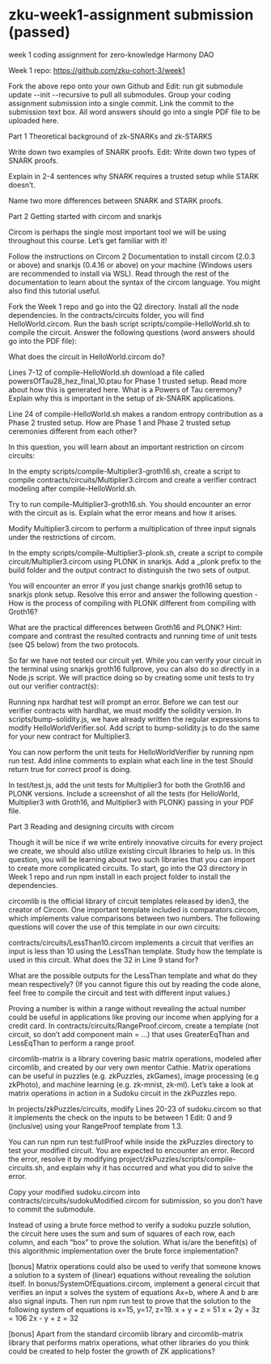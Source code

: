 # zku-week1-assignment submission (passed)
week 1 coding assignment for zero-knowledge Harmony DAO

Week 1 repo: https://github.com/zku-cohort-3/week1 

Fork the above repo onto your own Github and Edit: run git submodule update --init --recursive to pull all submodules. Group your coding assignment submission into a single commit. Link the commit to the submission text box. All word answers should go into a single PDF file to be uploaded here.

Part 1 Theoretical background of zk-SNARKs and zk-STARKS

Write down two examples of SNARK proofs. Edit: Write down two types of SNARK proofs.

Explain in 2-4 sentences why SNARK requires a trusted setup while STARK doesn’t.

Name two more differences between SNARK and STARK proofs.


Part 2 Getting started with circom and snarkjs

Circom is perhaps the single most important tool we will be using throughout this course. Let’s get familiar with it!

Follow the instructions on Circom 2 Documentation to install circom (2.0.3 or above) and snarkjs (0.4.16 or above) on your machine (Windows users are recommended to install via WSL). Read through the rest of the documentation to learn about the syntax of the circom language. You might also find this tutorial useful.

Fork the Week 1 repo and go into the Q2 directory. Install all the node dependencies. In the contracts/circuits folder, you will find HelloWorld.circom. Run the bash script scripts/compile-HelloWorld.sh to compile the circuit. Answer the following questions (word answers should go into the PDF file):

What does the circuit in HelloWorld.circom do?

Lines 7-12 of compile-HelloWorld.sh download a file called powersOfTau28_hez_final_10.ptau for Phase 1 trusted setup. Read more about how this is generated here. What is a Powers of Tau ceremony? Explain why this is important in the setup of zk-SNARK applications.

Line 24 of compile-HelloWorld.sh makes a random entropy contribution as a Phase 2 trusted setup. How are Phase 1 and Phase 2 trusted setup ceremonies different from each other?

In this question, you will learn about an important restriction on circom circuits:

In the empty scripts/compile-Multiplier3-groth16.sh, create a script to compile contracts/circuits/Multiplier3.circom and create a verifier contract modeling after compile-HelloWorld.sh.

Try to run compile-Multiplier3-groth16.sh. You should encounter an error with the circuit as is. Explain what the error means and how it arises.

Modify Multiplier3.circom to perform a multiplication of three input signals under the restrictions of circom.

In the empty scripts/compile-Multiplier3-plonk.sh, create a script to compile circuit/Multiplier3.circom using PLONK in snarkjs. Add a _plonk prefix to the build folder and the output contract to distinguish the two sets of output.

You will encounter an error if you just change snarkjs groth16 setup to snarkjs plonk setup. Resolve this error and answer the following question - How is the process of compiling with PLONK different from compiling with Groth16? 

What are the practical differences between Groth16 and PLONK? Hint: compare and contrast the resulted contracts and running time of unit tests (see Q5 below) from the two protocols.

So far we have not tested our circuit yet. While you can verify your circuit in the terminal using snarkjs groth16 fullprove, you can also do so directly in a Node.js script. We will practice doing so by creating some unit tests to try out our verifier contract(s):

Running npx hardhat test will prompt an error. Before we can test our verifier contracts with hardhat, we must modify the solidity version. In scripts/bump-solidity.js, we have already written the regular expressions to modify HelloWorldVerifier.sol. Add script to bump-solidity.js to do the same for your new contract for Multiplier3.

You can now perform the unit tests for HelloWorldVerifier by running npm run test. Add inline comments to explain what each line in the test Should return true for correct proof is doing.

In test/test.js, add the unit tests for Multiplier3 for both the Groth16 and PLONK versions. Include a screenshot of all the tests (for HelloWorld, Multiplier3 with Groth16, and Multiplier3 with PLONK) passing in your PDF file.


Part 3 Reading and designing circuits with circom

Though it will be nice if we write entirely innovative circuits for every project we create, we should also utilize existing circuit libraries to help us. In this question, you will be learning about two such libraries that you can import to create more complicated circuits. To start, go into the Q3 directory in Week 1 repo and run npm install in each project folder to install the dependencies.

circomlib is the official library of circuit templates released by iden3, the creator of Circom. One important template included is comparators.circom, which implements value comparisons between two numbers. The following questions will cover the use of this template in our own circuits:

contracts/circuits/LessThan10.circom implements a circuit that verifies an input is less than 10 using the LessThan template. Study how the template is used in this circuit. What does the 32 in Line 9 stand for?

What are the possible outputs for the LessThan template and what do they mean respectively? (If you cannot figure this out by reading the code alone, feel free to compile the circuit and test with different input values.)

Proving a number is within a range without revealing the actual number could be useful in applications like proving our income when applying for a credit card. In contracts/circuits/RangeProof.circom, create a template (not circuit, so don’t add component main = ...) that uses GreaterEqThan and LessEqThan to perform a range proof.

circomlib-matrix is a library covering basic matrix operations, modeled after circomlib, and created by our very own mentor Cathie. Matrix operations can be useful in puzzles (e.g. zkPuzzles, zkGames), image processing (e.g zkPhoto), and machine learning (e.g. zk-mnist, zk-ml). Let’s take a look at matrix operations in action in a Sudoku circuit in the zkPuzzles repo.

In projects/zkPuzzles/circuits, modify Lines 20-23 of sudoku.circom so that it implements the check on the inputs to be between 1 Edit: 0 and 9 (inclusive) using your RangeProof template from 1.3.

You can run npm run test:fullProof while inside the zkPuzzles directory to test your modified circuit. You are expected to encounter an error. Record the error, resolve it by modifying project/zkPuzzles/scripts/compile-circuits.sh, and explain why it has occurred and what you did to solve the error.

Copy your modified sudoku.circom into contracts/circuits/sudokuModified.circom for submission, so you don’t have to commit the submodule.

Instead of using a brute force method to verify a sudoku puzzle solution, the circuit here uses the sum and sum of squares of each row, each column, and each “box” to prove the solution. What is/are the benefit(s) of this algorithmic implementation over the brute force implementation?

[bonus] Matrix operations could also be used to verify that someone knows a solution to a system of (linear) equations without revealing the solution itself. In bonus/SystemOfEquations.circom, implement a general circuit that verifies an input x solves the system of equations Ax=b, where A and b are also signal inputs. Then run npm run test to prove that the solution to the following system of equations is x=15, y=17, z=19.
x + y + z = 51
x + 2y + 3z = 106
2x - y + z = 32

[bonus] Apart from the standard circomlib library and circomlib-matrix library that performs matrix operations, what other libraries do you think could be created to help foster the growth of ZK applications?
